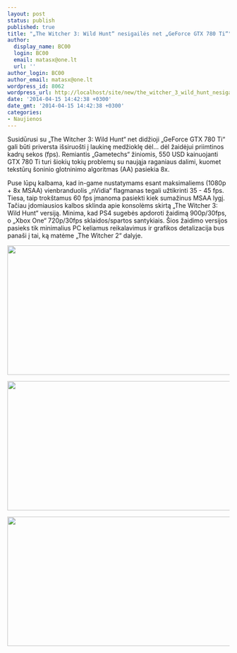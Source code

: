 ```yaml
---
layout: post
status: publish
published: true
title: "„The Witcher 3: Wild Hunt“ nesigailės net „GeForce GTX 780 Ti“"
author:
  display_name: BC00
  login: BC00
  email: matasx@one.lt
  url: ''
author_login: BC00
author_email: matasx@one.lt
wordpress_id: 8062
wordpress_url: http://localhost/site/new/the_witcher_3_wild_hunt_nesigailes_net_geforce_gtx_780_ti/
date: '2014-04-15 14:42:38 +0300'
date_gmt: '2014-04-15 14:42:38 +0300'
categories:
- Naujienos
---
```

<p>
	Susidūrusi su &bdquo;The Witcher 3: Wild Hunt&ldquo; net didžioji &bdquo;GeForce GTX 780 Ti&ldquo; gali būti priversta i&scaron;siruo&scaron;ti į laukinę medžioklę dėl... dėl žaidėjui priimtinos kadrų sekos (fps). Remiantis &bdquo;Gametechs&ldquo; žiniomis, 550 USD kainuojanti GTX 780 Ti turi &scaron;iokių tokių problemų su naująja raganiaus dalimi, kuomet tekstūrų &scaron;oninio glotninimo algoritmas (AA) pasiekia 8x.</p>
<p>
	Puse lūpų kalbama, kad in-game nustatymams esant maksimaliems (1080p + 8x MSAA) vienbranduolis &bdquo;nVidia&ldquo; flagmanas tegali užtikrinti 35 - 45 fps. Tiesa, taip trok&scaron;tamus 60 fps įmanoma pasiekti kiek sumažinus MSAA lygį. Tačiau įdomiausios kalbos sklinda apie konsolėms skirtą &bdquo;The Witcher 3: Wild Hunt&ldquo; versiją. Minima, kad PS4 sugebės apdoroti žaidimą 900p/30fps, o &bdquo;Xbox One&ldquo; 720p/30fps sklaidos/spartos santykiais. &Scaron;ios žaidimo versijos pasieks tik minimalius PC keliamus reikalavimus ir grafikos detalizacija bus pana&scaron;i į tai, ką matėme &bdquo;The Witcher 2&ldquo; dalyje.</p>
<p>
	<img alt="" src="http://technews.lt/userfiles/file-332aede19e10d33866.jpg" style="width: 520px; height: 293px;" /></p>
<p>
	<img alt="" src="http://technews.lt/userfiles/file-a02387b02ce7de2dac.jpg" style="width: 520px; height: 293px;" /></p>
<p>
	<img alt="" src="http://technews.lt/userfiles/file-eb18dd9b750fc8c4a0.jpg" style="width: 520px; height: 293px;" /></p>
